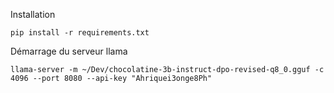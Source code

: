 
Installation

```
pip install -r requirements.txt
```


Démarrage du serveur llama 

```
llama-server -m ~/Dev/chocolatine-3b-instruct-dpo-revised-q8_0.gguf -c 4096 --port 8080 --api-key "Ahriquei3onge8Ph"
```


